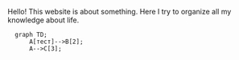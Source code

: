 Hello! This website is about something. Here I try to organize all my knowledge about life.
```mermaid
  graph TD;
      A[тест]-->B[2];
      A-->C[3];
```
